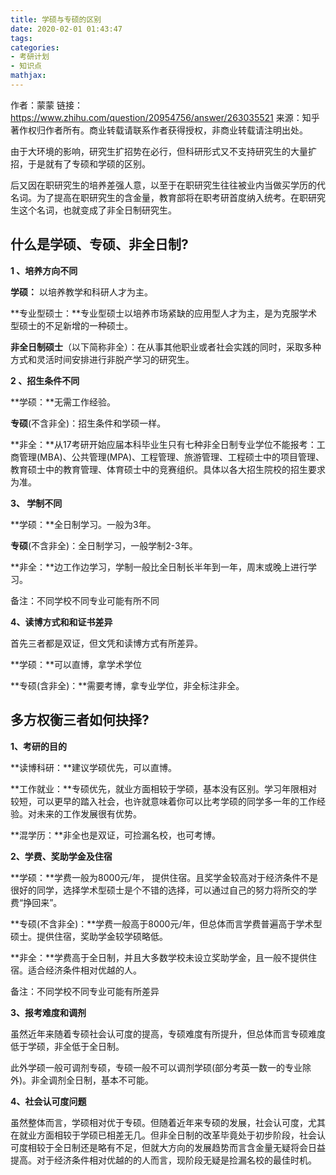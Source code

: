 ```yaml
---
title: 学硕与专硕的区别
date: 2020-02-01 01:43:47
tags:
categories: 
- 考研计划
- 知识点
mathjax:
---
```

作者：蒙蒙
链接：https://www.zhihu.com/question/20954756/answer/263035521
来源：知乎
著作权归作者所有。商业转载请联系作者获得授权，非商业转载请注明出处。



由于大环境的影响，研究生扩招势在必行，但科研形式又不支持研究生的大量扩招，于是就有了专硕和学硕的区别。 



后又因在职研究生的培养差强人意，以至于在职研究生往往被业内当做买学历的代名词。为了提高在职研究生的含金量，教育部将在职考研首度纳入统考。在职研究生这个名词，也就变成了非全日制研究生。



## **什么是学硕、专硕、非全日制?**



**1 、培养方向不同**

**学硕：** 以培养教学和科研人才为主。

**专业型硕士：**专业型硕士以培养市场紧缺的应用型人才为主，是为克服学术型硕士的不足新增的一种硕士。

**非全日制硕士**（以下简称非全）：在从事其他职业或者社会实践的同时，采取多种方式和灵活时间安排进行非脱产学习的研究生。



**2 、招生条件不同**

**学硕：**无需工作经验。 

**专硕**(不含非全)：招生条件和学硕一样。

**非全：**从17考研开始应届本科毕业生只有七种非全日制专业学位不能报考：工商管理(MBA)、公共管理(MPA)、工程管理、旅游管理、工程硕士中的项目管理、教育硕士中的教育管理、体育硕士中的竞赛组织。具体以各大招生院校的招生要求为准。



**3、 学制不同** 

**学硕：**全日制学习。一般为3年。



**专硕**(不含非全)：全日制学习，一般学制2-3年。

**非全：**边工作边学习，学制一般比全日制长半年到一年，周末或晚上进行学习。

备注：不同学校不同专业可能有所不同





**4、读博方式和和证书差异**

首先三者都是双证，但文凭和读博方式有所差异。

**学硕：**可以直博，拿学术学位

**专硕(含非全)：**需要考博，拿专业学位，非全标注非全。





## **多方权衡三者如何抉择?** 



**1、考研的目的** 

**读博科研：**建议学硕优先，可以直博。

**工作就业：**专硕优先，就业方面相较于学硕，基本没有区别。学习年限相对较短，可以更早的踏入社会，也许就意味着你可以比考学硕的同学多一年的工作经验。对未来的工作发展很有优势。

**混学历：**非全也是双证，可捡漏名校，也可考博。



**2、学费、奖助学金及住宿**

**学硕：**学费一般为8000元/年， 提供住宿。且奖学金较高对于经济条件不是很好的同学，选择学术型硕士是个不错的选择，可以通过自己的努力将所交的学费“挣回来”。 

**专硕(不含非全)：**学费一般高于8000元/年，但总体而言学费普遍高于学术型硕士。提供住宿，奖助学金较学硕略低。

**非全：**学费高于全日制，并且大多数学校未设立奖助学金，且一般不提供住宿。适合经济条件相对优越的人。

备注：不同学校不同专业可能有所差异



**3、报考难度和调剂**

虽然近年来随着专硕社会认可度的提高，专硕难度有所提升，但总体而言专硕难度低于学硕，非全低于全日制。

此外学硕一般可调剂专硕，专硕一般不可以调剂学硕(部分考英一数一的专业除外)。非全调剂全日制，基本不可能。



**4、社会认可度问题**

虽然整体而言，学硕相对优于专硕。但随着近年来专硕的发展，社会认可度，尤其在就业方面相较于学硕已相差无几。但非全日制的改革毕竟处于初步阶段，社会认可度相较于全日制还是略有不足，但就大方向的发展趋势而言含金量无疑将会日益提高。对于经济条件相对优越的的人而言，现阶段无疑是捡漏名校的最佳时机。